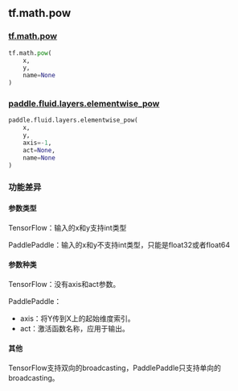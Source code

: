 ## tf.math.pow

### [tf.math.pow](https://www.tensorflow.org/api_docs/python/tf/math/pow)

```python
tf.math.pow(
    x,
    y,
    name=None
)
```

### [paddle.fluid.layers.elementwise_pow](https://www.paddlepaddle.org.cn/documentation/docs/zh/1.5/api_cn/layers_cn/nn_cn.html#elementwise-pow)

```python
paddle.fluid.layers.elementwise_pow(
    x,
    y,
    axis=-1,
    act=None,
    name=None
)
```

### 功能差异

#### 参数类型

TensorFlow：输入的x和y支持int类型

PaddlePaddle：输入的x和y不支持int类型，只能是float32或者float64

#### 参数种类

TensorFlow：没有axis和act参数。

PaddlePaddle：

- axis：将Y传到X上的起始维度索引。
- act：激活函数名称，应用于输出。

#### 其他

TensorFlow支持双向的broadcasting，PaddlePaddle只支持单向的broadcasting。

